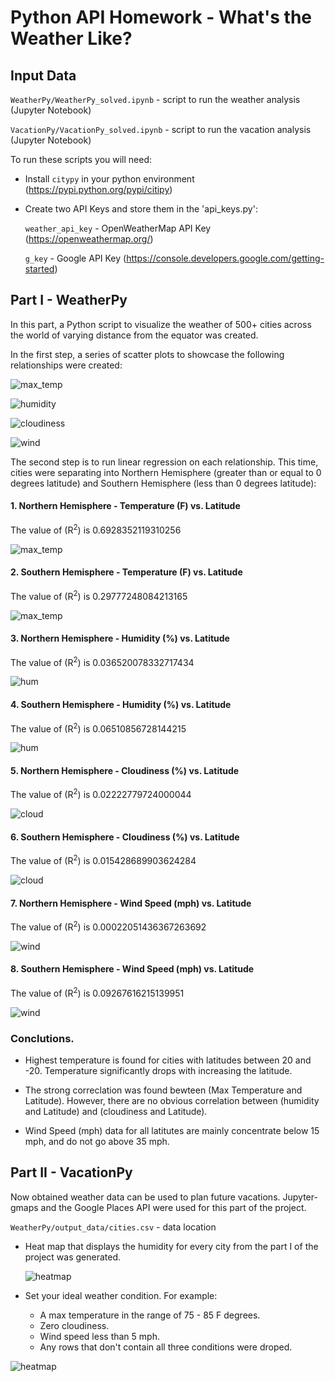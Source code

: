 # **Python API Homework - What's the Weather Like?**

## **Input Data**

`WeatherPy/WeatherPy_solved.ipynb` - script to run the weather analysis (Jupyter Notebook)

`VacationPy/VacationPy_solved.ipynb` - script to run the vacation analysis (Jupyter Notebook)

To run these scripts you will need:

* Install `citypy` in your python environment (https://pypi.python.org/pypi/citipy)

* Create two API Keys and store them in the 'api_keys.py':

    `weather_api_key` - OpenWeatherMap API Key (https://openweathermap.org/)
    
    `g_key` - Google API Key (https://console.developers.google.com/getting-started) 
    
## **Part I - WeatherPy**

In this part, a Python script to visualize the weather of 500+ cities across the world of varying distance from the equator was created. 

In the first step, a series of scatter plots to showcase the following relationships were created:

![max_temp](WeatherPy/Images/City_Latitude_vs_Max_Temperature.png)


![humidity](WeatherPy/Images/City_Latitude_vs_Humidity.png)


![cloudiness](WeatherPy/Images/City_Latitude_vs_Cloudiness.png)


![wind](WeatherPy/Images/City_Latitude_vs_Wind_Speed.png)



The second step is to run linear regression on each relationship. This time, cities were separating into Northern Hemisphere (greater than or equal to 0 degrees latitude) and Southern Hemisphere (less than 0 degrees latitude):

#### 1. Northern Hemisphere - Temperature (F) vs. Latitude

The value of (R<sup>2</sup>) is 0.6928352119310256

![max_temp](WeatherPy/Images/Northern_Hemisphere_City_Latitude_vs_Max_Temperature.png)


#### 2. Southern Hemisphere - Temperature (F) vs. Latitude

The value of (R<sup>2</sup>) is 0.29777248084213165

![max_temp](WeatherPy/Images/Southern_Hemisphere_City_Latitude_vs_Max_Temperature.png)


#### 3. Northern Hemisphere - Humidity (%) vs. Latitude

The value of (R<sup>2</sup>) is 0.036520078332717434

![hum](WeatherPy/Images/Northern_Hemisphere_City_Latitude_vs_Humidity.png)


#### 4. Southern Hemisphere - Humidity (%) vs. Latitude

The value of (R<sup>2</sup>) is 0.06510856728144215

![hum](WeatherPy/Images/Southern_Hemisphere_City_Latitude_vs_Humidity.png)


#### 5. Northern Hemisphere - Cloudiness (%) vs. Latitude

The value of (R<sup>2</sup>) is 0.02222779724000044

![cloud](WeatherPy/Images/Northern_Hemisphere_City_Latitude_vs_Cloudiness.png)


#### 6. Southern Hemisphere - Cloudiness (%) vs. Latitude

The value of (R<sup>2</sup>) is 0.015428689903624284

![cloud](WeatherPy/Images/Southern_Hemisphere_City_Latitude_vs_Cloudiness.png)


#### 7. Northern Hemisphere - Wind Speed (mph) vs. Latitude

The value of (R<sup>2</sup>) is 0.00022051436367263692

![wind](WeatherPy/Images/Northern_Hemisphere_City_Latitude_vs_Wind_Speed.png)


#### 8. Southern Hemisphere - Wind Speed (mph) vs. Latitude

The value of (R<sup>2</sup>) is 0.09267616215139951

![wind](WeatherPy/Images/Southern_Hemisphere_City_Latitude_vs_Wind_Speed.png)


### Conclutions.

* Highest temperature is found for cities with latitudes between 20 and -20. Temperature significantly drops with increasing the latitude.

* The strong correclation was found bewteen (Max Temperature and Latitude). However, there are no obvious correlation between (humidity and Latitude) and (cloudiness and Latitude).

* Wind Speed (mph) data for all latitutes are mainly concentrate below 15 mph, and do not go above 35 mph.  


## **Part II - VacationPy**

Now obtained weather data can be used to plan future vacations. Jupyter-gmaps and the Google Places API were used for this part of the project.

`WeatherPy/output_data/cities.csv` - data location

* Heat map that displays the humidity for every city from the part I of the project was generated.

  ![heatmap](VacationPy/Images/Humidity_Heatmap.png)

* Set your ideal weather condition. For example:

  - A max temperature in the range of 75 - 85 F degrees.
  - Zero cloudiness.
  - Wind speed less than 5 mph.
  - Any rows that don't contain all three conditions were droped.

![heatmap](VacationPy/Images/Hotel_Map.png)
